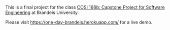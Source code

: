 This is a final project for the class [COSI 166b: Capstone Project for Software Engineering](http://cosi166b.s3-website-us-west-2.amazonaws.com/) at Brandeis University.

Please visit https://one-day-brandeis.herokuapp.com/ for a live demo.

<!-- ![Image description](link-to-image) -->